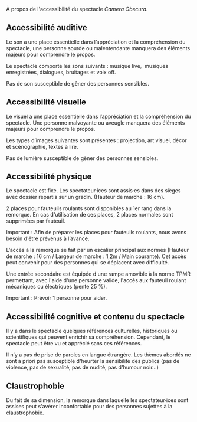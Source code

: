 À propos de l'accessibilité du spectacle *Camera Obscura*.

## Accessibilité auditive

Le son a une place essentielle dans l’appréciation et la compréhension du spectacle, une personne sourde ou malentendante manquera des éléments majeurs pour comprendre le propos.

Le spectacle comporte les sons suivants : musique live,  musiques enregistrées, dialogues, bruitages et voix off.

Pas de son susceptible de gêner des personnes sensibles.

## Accessibilité visuelle

Le visuel a une place essentielle dans l’appréciation et la compréhension du spectacle. Une personne malvoyante ou aveugle manquera des éléments majeurs pour comprendre le propos.

Les types d’images suivantes sont présentes : projection, art visuel, décor et scénographie, textes à lire.

Pas de lumière susceptible de gêner des personnes sensibles.

## Accessibilité physique

Le spectacle est fixe. Les spectateur·ices sont assis·es dans des sièges avec dossier repartis sur un gradin. (Hauteur de marche : 16 cm).

2 places pour fauteuils roulants sont disponibles au 1er rang dans la remorque. En cas d'utilisation de ces places, 2 places normales sont supprimées par fauteuil.

Important : Afin de préparer les places pour fauteuils roulants, nous avons besoin d'être prévenus à l’avance.

L’accès à la remorque se fait par un escalier principal aux normes (Hauteur de marche : 16 cm / Largeur de marche : 1,2m / Main courante). Cet accès peut convenir pour des personnes qui se déplacent avec difficulté.

Une entrée secondaire est équipée d'une rampe amovible à la norme TPMR permettant, avec l'aide d'une personne valide, l'accès aux fauteuil roulant mécaniques ou électriques (pente 25 %).

Important : Prévoir 1 personne pour aider.

## Accessibilité cognitive et contenu du spectacle

Il y a dans le spectacle quelques références culturelles, historiques ou scientifiques qui peuvent enrichir sa compréhension. Cependant, le spectacle peut être vu et apprécié sans ces références.

Il n’y a pas de prise de paroles en langue étrangère. Les thèmes abordés ne sont a priori pas susceptible d'heurter la sensibilité des publics (pas de violence, pas de
sexualité, pas de nudité, pas d'humour noir…)

## Claustrophobie 

Du fait de sa dimension, la remorque dans laquelle les spectateur·ices sont assises peut s'avérer inconfortable pour des personnes sujettes à la claustrophobie. 
